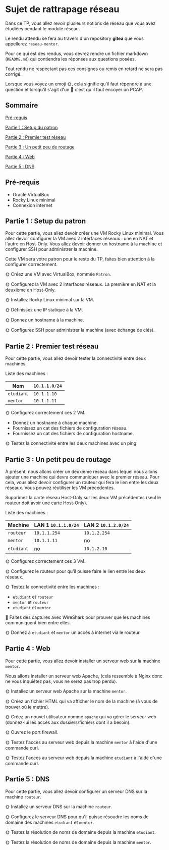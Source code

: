 # Sujet de rattrapage réseau

Dans ce TP, vous allez revoir plusieurs notions de réseau que vous avez étudiées pendant le module réseau.

Le rendu attendu se fera au travers d'un repository **gitea** que vous appellerez ```reseau-mentor```.

Pour ce qui est des rendus, vous devrez rendre un fichier markdown (```README.md```) qui contiendra les réponses aux questions posées.

Tout rendu ne respectant pas ces consignes ou remis en retard ne sera pas corrigé.

Lorsque vous voyez un emoji 🌞, cela signifie qu'il faut répondre à une question et lorsqu'il s'agit d'un 🦈 c'est qu'il faut encoyer un PCAP.

## Sommaire

[Pré-requis](#sommaire)

[Partie 1 : Setup du patron](#partie-1--setup-du-patron)

[Partie 2 : Premier test réseau](#partie-2--premier-test-réseau)

[Partie 3 : Un petit peu de routage](#partie-3--un-petit-peu-de-routage)

[Partie 4 : Web](#partie-4--web)

[Partie 5 : DNS](#partie-5--dns)

## Pré-requis

- Oracle VirtualBox
- Rocky Linux minimal
- Connexion internet

## Partie 1 : Setup du patron

Pour cette partie, vous allez devoir créer une VM Rocky Linux minimal. Vous allez devoir configurer la VM avec 2 interfaces réseaux : une en NAT et l'autre en Host-Only. Vous allez devoir donner un hostname à la machine et configurer SSH pour administrer la machine.

Cette VM sera votre patron pour le reste du TP, faites bien attention à la configurer correctement.

🌞 Créez une VM avec VirtualBox, nommée ```Patron```.

🌞 Configurez la VM avec 2 interfaces réseaux. La première en NAT et la deuxième en Host-Only.

🌞 Installez Rocky Linux minimal sur la VM.

🌞 Définissez une IP statique à la VM.

🌞 Donnez un hostname à la machine.

🌞 Configurez SSH pour administrer la machine (avec échange de clés).

## Partie 2 : Premier test réseau

Pour cette partie, vous allez devoir tester la connectivité entre deux machines.

Liste des machines :

| Nom       | `10.1.1.0/24` |
| --------- | -------------- |
| `etudiant` | `10.1.1.10`    |
| `mentor`   | `10.1.1.11`    |

🌞 Configurez correctement ces 2 VM.
- Donnez un hostname à chaque machine.
- Fournissez un cat des fichiers de configuration réseau.
- Fournissez un cat des fichiers de configuration hostname.

🌞 Testez la connectivité entre les deux machines avec un ping.

## Partie 3 : Un petit peu de routage

À présent, nous allons créer un deuxième réseau dans lequel nous allons ajouter une machine qui devra communiquer avec le premier réseau. Pour cela, vous allez devoir configurer un routeur qui fera le lien entre les deux réseaux. Vous pouvez réutiliser les VM précédentes.

Supprimez la carte réseau Host-Only sur les deux VM précédentes (seul le routeur doit avoir une carte Host-Only).

Liste des machines :

| Machine  | LAN 1 `10.1.1.0/24` | LAN 2 `10.1.2.0/24` |
| -------- | ------------------- | ------------------- |
| `routeur` | `10.1.1.254`        | `10.1.2.254`        |
| `mentor`  | `10.1.1.11`         | no                  |
| `etudiant` | no                 | `10.1.2.10`         |

🌞 Configurez correctement ces 3 VM.

🌞 Configurez le routeur pour qu'il puisse faire le lien entre les deux réseaux.

🌞 Testez la connectivité entre les machines :
- `etudiant` et `routeur`
- `mentor` et `routeur`
- `etudiant` et `mentor`

🦈 Faites des captures avec WireShark pour prouver que les machines communiquent bien entre elles.

🌞 Donnez à `etudiant` et `mentor` un accès à internet via le routeur.

## Partie 4 : Web

Pour cette partie, vous allez devoir installer un serveur web sur la machine `mentor`.

Nous allons installer un serveur web Apache, (cela ressemble à Nginx donc ne vous inquiétez pas, vous ne serez pas trop perdu).

🌞 Installez un serveur web Apache sur la machine `mentor`.

🌞 Créez un fichier HTML qui va afficher le nom de la machine (à vous de trouver où le mettre).

🌞 Créez un nouvel utilisateur nommé `apache` qui va gérer le serveur web (donnez-lui les accès aux dossiers/fichiers dont il a besoin).

🌞 Ouvrez le port firewall.

🌞 Testez l'accès au serveur web depuis la machine `mentor` à l'aide d'une commande curl.

🌞 Testez l'accès au serveur web depuis la machine `etudiant` à l'aide d'une commande curl.

## Partie 5 : DNS

Pour cette partie, vous allez devoir configurer un serveur DNS sur la machine `routeur`.

🌞 Installez un serveur DNS sur la machine `routeur`.

🌞 Configurez le serveur DNS pour qu'il puisse résoudre les noms de domaine des machines `etudiant` et `mentor`.

🌞 Testez la résolution de noms de domaine depuis la machine `etudiant`.

🌞 Testez la résolution de noms de domaine depuis la machine `mentor`.

